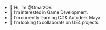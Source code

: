 - 👋 Hi, I’m @Omar2OV.
- 👀 I’m interested in Game Development.
- 🌱 I’m currently learning C# & Autodesk Maya.
- 💞️ I’m looking to collaborate on UE4 projects.

<!---
Omar2OV/Omar2OV is a ✨ special ✨ repository because its `README.md` (this file) appears on your GitHub profile.
You can click the Preview link to take a look at your changes.
--->
